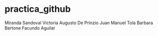 # practica_github
Miranda Sandoval
Victoria
Augusto De Prinzio
Juan Manuel Tola
Barbara Bertone
Facundo Aguilar